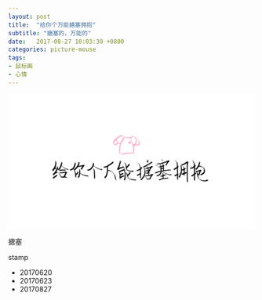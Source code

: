 ```yaml
---
layout: post
title:  "给你个万能搪塞拥抱"
subtitle: "搪塞的，万能的"
date:   2017-08-27 10:03:30 +0800
categories: picture-mouse
tags: 
- 鼠标画
- 心情
---
```


![](/img/post/20170827_给你个万能搪塞拥抱.png)

搪塞

stamp
- 20170620
- 20170623
- 20170827
